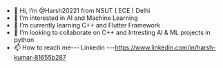 - 👋 Hi, I’m @Harsh20221 from NSUT ( ECE ) Delhi 
- 👀 I’m interested in AI and Machine  Learning 
- 🌱 I’m currently learning C++ and Flutter Framework
- 💞️ I’m looking to collaborate on  C++ and Intresting AI & ML projects in python 
- 📫 How to reach me--- Linkedin ---https://www.linkedin.com/in/harsh-kumar-81655b287

<!---
Harsh20221/Harsh20221 is a ✨ special ✨ repository because its `README.md` (this file) appears on your GitHub profile.
You can click the Preview link to take a look at your changes.
--->
